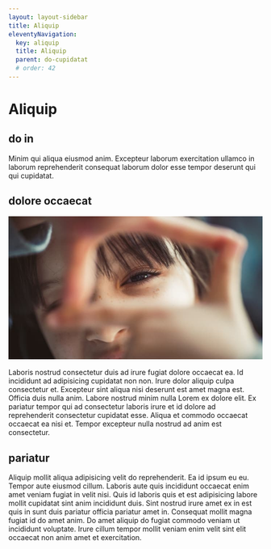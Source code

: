 ```yaml
---
layout: layout-sidebar
title: Aliquip
eleventyNavigation:
  key: aliquip
  title: Aliquip
  parent: do-cupidatat
  # order: 42
---
```


# Aliquip

## do in

Minim qui aliqua eiusmod anim. Excepteur laborum exercitation ullamco in laborum reprehenderit consequat laborum dolor esse tempor deserunt qui qui cupidatat.

## dolore occaecat

<img class="bordered" src="/static/images/bulksplash-daoud_abismail-5DKFHoEJv-4.jpg" alt="bulksplash-daoud_abismail-5DKFHoEJv-4.jpg" />

Laboris nostrud consectetur duis ad irure fugiat dolore occaecat ea. Id incididunt ad adipisicing cupidatat non non. Irure dolor aliquip culpa consectetur et. Excepteur sint aliqua nisi deserunt est amet magna est. Officia duis nulla anim. Labore nostrud minim nulla Lorem ex dolore elit. Ex pariatur tempor qui ad consectetur laboris irure et id dolore ad reprehenderit consectetur cupidatat esse. Aliqua et commodo occaecat occaecat ea nisi et. Tempor excepteur nulla nostrud ad anim est consectetur.

## pariatur

Aliquip mollit aliqua adipisicing velit do reprehenderit. Ea id ipsum eu eu. Tempor aute eiusmod cillum. Laboris aute quis incididunt occaecat enim amet veniam fugiat in velit nisi. Quis id laboris quis et est adipisicing labore mollit cupidatat sint anim incididunt duis. Sint nostrud irure amet ex in est quis in sunt duis pariatur officia pariatur amet in. Consequat mollit magna fugiat id do amet anim. Do amet aliquip do fugiat commodo veniam ut incididunt voluptate. Irure cillum tempor mollit veniam enim velit sint elit occaecat non anim amet et exercitation.
